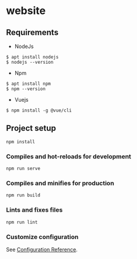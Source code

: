 # website

## Requirements
- NodeJs
```shell
$ apt install nodejs
$ nodejs --version
```
- Npm
```shell
$ apt install npm
$ npm --version
```
- Vuejs
```shell
$ npm install -g @vue/cli
```

## Project setup
```
npm install
```

### Compiles and hot-reloads for development
```
npm run serve
```

### Compiles and minifies for production
```
npm run build
```

### Lints and fixes files
```
npm run lint
```

### Customize configuration
See [Configuration Reference](https://cli.vuejs.org/config/).
